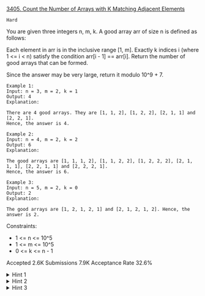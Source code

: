 [3405. Count the Number of Arrays with K Matching Adjacent Elements](https://leetcode.com/problems/count-the-number-of-arrays-with-k-matching-adjacent-elements/)

`Hard`

You are given three integers n, m, k. A good array arr of size n is defined as follows:

Each element in arr is in the inclusive range [1, m].
Exactly k indices i (where 1 <= i < n) satisfy the condition arr[i - 1] == arr[i].
Return the number of good arrays that can be formed.

Since the answer may be very large, return it modulo 10^9 + 7.

```
Example 1:
Input: n = 3, m = 2, k = 1
Output: 4
Explanation:

There are 4 good arrays. They are [1, 1, 2], [1, 2, 2], [2, 1, 1] and [2, 2, 1].
Hence, the answer is 4.

Example 2:
Input: n = 4, m = 2, k = 2
Output: 6
Explanation:

The good arrays are [1, 1, 1, 2], [1, 1, 2, 2], [1, 2, 2, 2], [2, 1, 1, 1], [2, 2, 1, 1] and [2, 2, 2, 1].
Hence, the answer is 6.

Example 3:
Input: n = 5, m = 2, k = 0
Output: 2
Explanation:

The good arrays are [1, 2, 1, 2, 1] and [2, 1, 2, 1, 2]. Hence, the answer is 2.
```

Constraints:

- 1 <= n <= 10^5
- 1 <= m <= 10^5
- 0 <= k <= n - 1

Accepted
2.6K
Submissions
7.9K
Acceptance Rate
32.6%

<details>
<summary>Hint 1</summary>

The first position `arr[0]` has `m` choices.

</details>
<details>
<summary>Hint 2</summary>

For each of the remaining n - 1 indices, 0 < i < n, select k positions from left to right and set arr[i] = arr[i - 1].

</details>
<details>
<summary>Hint 3</summary>

For all other indices, set arr[i] != arr[i - 1] with (m - 1) choices for each of the n - 1 - k positions.

</details>